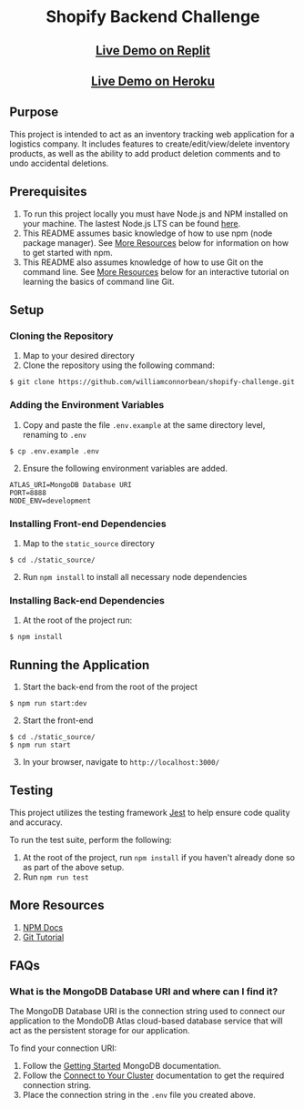<h1 align="center">Shopify Backend Challenge</h1>

### <h2 align="center">[Live Demo on Replit](https://shopify-challenge.connorbean.repl.co/)</h2>
### <h2 align="center">[Live Demo on Heroku](https://connor-bean-shopify-challenge.herokuapp.com/)</h2>

## Purpose
This project is intended to act as an inventory tracking web application for a logistics company. It includes features to create/edit/view/delete inventory products, as well as the ability to add product deletion comments and to undo accidental deletions.

## Prerequisites
1. To run this project locally you must have Node.js and NPM installed on your machine. The lastest Node.js LTS can be found [here](https://nodejs.org/en/).
2. This README assumes basic knowledge of how to use npm (node package manager). See [More Resources](#more-resources) below for information on how to get started with npm.
3. This README also assumes knowledge of how to use Git on the command line. See [More Resources](#more-resources) below for an interactive tutorial on learning the basics of command line Git.

## Setup
### Cloning the Repository
1. Map to your desired directory
2. Clone the repository using the following command:
```
$ git clone https://github.com/williamconnorbean/shopify-challenge.git
```

### Adding the Environment Variables
1. Copy and paste the file `.env.example` at the same directory level, renaming to `.env`
```
$ cp .env.example .env
```
2. Ensure the following environment variables are added.
```
ATLAS_URI=MongoDB Database URI
PORT=8888
NODE_ENV=development
```

### Installing Front-end Dependencies
1. Map to the `static_source` directory
```
$ cd ./static_source/
```
2. Run `npm install` to install all necessary node dependencies

### Installing Back-end Dependencies
1. At the root of the project run:
```
$ npm install
```

## Running the Application
1. Start the back-end from the root of the project
```
$ npm run start:dev
```
2. Start the front-end
```
$ cd ./static_source/
$ npm run start
```
3. In your browser, navigate to `http://localhost:3000/`

## Testing
This project utilizes the testing framework [Jest](https://jestjs.io/) to help ensure code quality and accuracy.

To run the test suite, perform the following:
1. At the root of the project, run `npm install` if you haven't already done so as part of the above setup.
2. Run `npm run test`

## More Resources
1. [NPM Docs](https://docs.npmjs.com/cli/v8/commands/npm)
2. [Git Tutorial](https://learngitbranching.js.org/)

## FAQs
### **What is the MongoDB Database URI and where can I find it?**
The MongoDB Database URI is the connection string used to connect our application to the MondoDB Atlas cloud-based database service that will act as the persistent storage for our application.

To find your connection URI:
1. Follow the [Getting Started](https://www.mongodb.com/docs/atlas/getting-started/) MongoDB documentation.
2. Follow the [Connect to Your Cluster](https://www.mongodb.com/docs/atlas/tutorial/connect-to-your-cluster/) documentation to get the required connection string.
3. Place the connection string in the `.env` file you created above.
